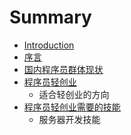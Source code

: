 # Summary

* [Introduction](README.md)
* [序言](preface.md)
* [国内程序员群体现状](chinese_programmer_status.md)
* [程序员轻创业](light_startup.md)
   * 适合轻创业的方向
* [程序员轻创业需要的技能](programmer_technique_for_light_startup.md)
   * 服务器开发技能

